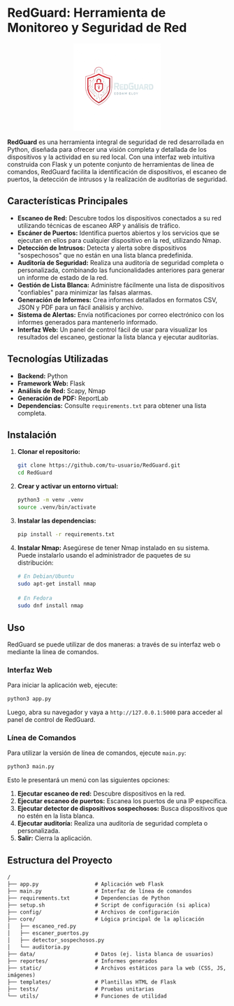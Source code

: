 # RedGuard: Herramienta de Monitoreo y Seguridad de Red

<p align="center">
  <img src="static/img/RedGuar-logo-01.png" alt="RedGuard Logo" width="200"/>
</p>

**RedGuard** es una herramienta integral de seguridad de red desarrollada en Python, diseñada para ofrecer una visión completa y detallada de los dispositivos y la actividad en su red local. Con una interfaz web intuitiva construida con Flask y un potente conjunto de herramientas de línea de comandos, RedGuard facilita la identificación de dispositivos, el escaneo de puertos, la detección de intrusos y la realización de auditorías de seguridad.

## Características Principales

- **Escaneo de Red:** Descubre todos los dispositivos conectados a su red utilizando técnicas de escaneo ARP y análisis de tráfico.
- **Escáner de Puertos:** Identifica puertos abiertos y los servicios que se ejecutan en ellos para cualquier dispositivo en la red, utilizando Nmap.
- **Detección de Intrusos:** Detecta y alerta sobre dispositivos "sospechosos" que no están en una lista blanca predefinida.
- **Auditoría de Seguridad:** Realiza una auditoría de seguridad completa o personalizada, combinando las funcionalidades anteriores para generar un informe de estado de la red.
- **Gestión de Lista Blanca:** Administre fácilmente una lista de dispositivos "confiables" para minimizar las falsas alarmas.
- **Generación de Informes:** Crea informes detallados en formatos CSV, JSON y PDF para un fácil análisis y archivo.
- **Sistema de Alertas:** Envía notificaciones por correo electrónico con los informes generados para mantenerlo informado.
- **Interfaz Web:** Un panel de control fácil de usar para visualizar los resultados del escaneo, gestionar la lista blanca y ejecutar auditorías.

## Tecnologías Utilizadas

- **Backend:** Python
- **Framework Web:** Flask
- **Análisis de Red:** Scapy, Nmap
- **Generación de PDF:** ReportLab
- **Dependencias:** Consulte `requirements.txt` para obtener una lista completa.

## Instalación

1.  **Clonar el repositorio:**
    ```bash
    git clone https://github.com/tu-usuario/RedGuard.git
    cd RedGuard
    ```

2.  **Crear y activar un entorno virtual:**
    ```bash
    python3 -m venv .venv
    source .venv/bin/activate
    ```

3.  **Instalar las dependencias:**
    ```bash
    pip install -r requirements.txt
    ```

4.  **Instalar Nmap:**
    Asegúrese de tener Nmap instalado en su sistema. Puede instalarlo usando el administrador de paquetes de su distribución:
    ```bash
    # En Debian/Ubuntu
    sudo apt-get install nmap

    # En Fedora
    sudo dnf install nmap
    ```

## Uso

RedGuard se puede utilizar de dos maneras: a través de su interfaz web o mediante la línea de comandos.

### Interfaz Web

Para iniciar la aplicación web, ejecute:

```bash
python3 app.py
```

Luego, abra su navegador y vaya a `http://127.0.0.1:5000` para acceder al panel de control de RedGuard.

### Línea de Comandos

Para utilizar la versión de línea de comandos, ejecute `main.py`:

```bash
python3 main.py
```

Esto le presentará un menú con las siguientes opciones:

1.  **Ejecutar escaneo de red:** Descubre dispositivos en la red.
2.  **Ejecutar escaneo de puertos:** Escanea los puertos de una IP específica.
3.  **Ejecutar detector de dispositivos sospechosos:** Busca dispositivos que no estén en la lista blanca.
4.  **Ejecutar auditoría:** Realiza una auditoría de seguridad completa o personalizada.
5.  **Salir:** Cierra la aplicación.

## Estructura del Proyecto

```
/
├── app.py                  # Aplicación web Flask
├── main.py                 # Interfaz de línea de comandos
├── requirements.txt        # Dependencias de Python
├── setup.sh                # Script de configuración (si aplica)
├── config/                 # Archivos de configuración
├── core/                   # Lógica principal de la aplicación
│   ├── escaneo_red.py
│   ├── escaner_puertos.py
│   ├── detector_sospechosos.py
│   └── auditoria.py
├── data/                   # Datos (ej. lista blanca de usuarios)
├── reportes/               # Informes generados
├── static/                 # Archivos estáticos para la web (CSS, JS, imágenes)
├── templates/              # Plantillas HTML de Flask
├── tests/                  # Pruebas unitarias
└── utils/                  # Funciones de utilidad
```
